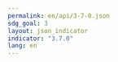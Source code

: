 ```yaml
---
permalink: en/api/3-7-0.json
sdg_goal: 3
layout: json_indicator
indicator: "3.7.0"
lang: en
---
```

